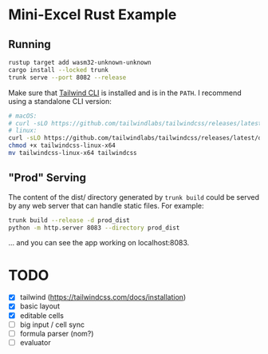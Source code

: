 # Mini-Excel Rust Example

## Running

```sh
rustup target add wasm32-unknown-unknown
cargo install --locked trunk
trunk serve --port 8082 --release
```

Make sure that [Tailwind CLI](https://tailwindcss.com/docs/installation) is installed and is in the `PATH`.
I recommend using a standalone CLI version:

```sh
# macOS:
# curl -sLO https://github.com/tailwindlabs/tailwindcss/releases/latest/download/tailwindcss-macos-arm64
# linux:
curl -sLO https://github.com/tailwindlabs/tailwindcss/releases/latest/download/tailwindcss-linux-x64
chmod +x tailwindcss-linux-x64
mv tailwindcss-linux-x64 tailwindcss
```

## "Prod" Serving

The content of the dist/ directory generated by `trunk build`
could be served by any web server that can handle static files.
For example:

```sh
trunk build --release -d prod_dist
python -m http.server 8083 --directory prod_dist
```

... and you can see the app working on localhost:8083.

# TODO

- [x] tailwind (https://tailwindcss.com/docs/installation)
- [x] basic layout
- [x] editable cells
- [ ] big input / cell sync
- [ ] formula parser (nom?)
- [ ] evaluator
